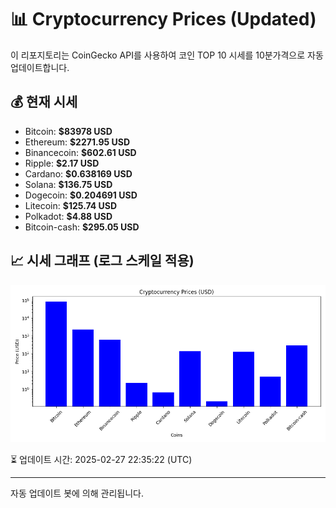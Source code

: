 
# 📊 Cryptocurrency Prices (Updated)

이 리포지토리는 CoinGecko API를 사용하여 코인 TOP 10 시세를 10분가격으로 자동 업데이트합니다.

## 💰 현재 시세
- Bitcoin: **$83978 USD**
- Ethereum: **$2271.95 USD**
- Binancecoin: **$602.61 USD**
- Ripple: **$2.17 USD**
- Cardano: **$0.638169 USD**
- Solana: **$136.75 USD**
- Dogecoin: **$0.204691 USD**
- Litecoin: **$125.74 USD**
- Polkadot: **$4.88 USD**
- Bitcoin-cash: **$295.05 USD**

## 📈 시세 그래프 (로그 스케일 적용)
![Crypto Prices](crypto_prices.png)

⏳ 업데이트 시간: 2025-02-27 22:35:22 (UTC)

---
자동 업데이트 봇에 의해 관리됩니다.
